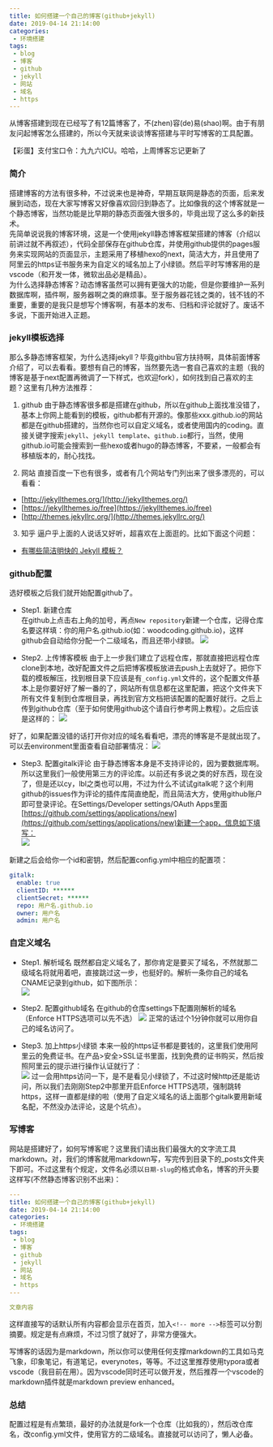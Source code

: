 ```yaml
---
title: 如何搭建一个自己的博客(github+jekyll)
date: 2019-04-14 21:14:00
categories: 
 - 环境搭建
tags:
 - blog
 - 博客
 - github
 - jekyll
 - 网站
 - 域名
 - https
---
```


从博客搭建到现在已经写了有12篇博客了，不(zhen)容(de)易(shao)啊。由于有朋友问起博客怎么搭建的，所以今天就来谈谈博客搭建与平时写博客的工具配置。

【彩蛋】支付宝口令：九九六ICU。哈哈，上周博客忘记更新了  
<!-- more -->

### 简介
搭建博客的方法有很多种，不过说来也是神奇，早期互联网是静态的页面，后来发展到动态，现在大家写博客又好像喜欢回归到静态了。比如像我的这个博客就是一个静态博客，当然功能是比早期的静态页面强大很多的，毕竟出现了这么多的新技术。  
先简单说说我的博客环境，这是一个使用jekyll静态博客框架搭建的博客（介绍以前讲过就不再叙述），代码全部保存在github仓库，并使用github提供的pages服务来实现网站的页面显示，主题采用了移植hexo的next，简洁大方，并且使用了阿里云的https证书服务来为自定义的域名加上了小绿锁。然后平时写博客用的是vscode（和开发一体，微软出品必是精品）。  
为什么选择静态博客？动态博客虽然可以拥有更强大的功能，但是你要维护一系列数据库啊，插件啊，服务器啊之类的麻烦事。至于服务器花钱之类的，钱不钱的不重要，重要的是我只是想写个博客啊，有基本的发布、归档和评论就好了。废话不多说，下面开始进入正题。

### jekyll模板选择
那么多静态博客框架，为什么选择jekyll？毕竟githbu官方扶持啊，具体前面博客介绍了，可以去看看。要想有自己的博客，当然要先选一套自己喜欢的主题（我的博客是基于next配置再微调了一下样式，也欢迎fork），如何找到自己喜欢的主题？这里有几种方法推荐：

1. github
由于静态博客很多都是搭建在github，所以在github上面找准没错了，基本上你网上能看到的模板，github都有开源的。像那些xxx.github.io的网站都是在github搭建的，当然你也可以自定义域名，或者使用国内的coding。直接关键字搜索`jekyll`、`jekyll template`、`github.io`都行，当然，使用github.io可能会搜索到一些hexo或者hugo的静态博客，不要紧，一般都会有移植版本的，耐心找找。

2. 网站
直接百度一下也有很多，或者有几个网站专门列出来了很多漂亮的，可以看看：  
- [http://jekyllthemes.org/](http://jekyllthemes.org/)
- [https://jekyllthemes.io/free](https://jekyllthemes.io/free)
- [http://themes.jekyllrc.org/](http://themes.jekyllrc.org/)

3. 知乎
逼户乎上面的人说话又好听，超喜欢在上面逛的。比如下面这个问题：
- [有哪些简洁明快的 Jekyll 模板？](https://www.zhihu.com/question/20223939/answer/50966881)

### github配置
选好模板之后我们就开始配置github了。

- Step1. 新建仓库  
在github上点击右上角的加号，再点`New repository`新建一个仓库，记得仓库名要这样填：你的用户名.github.io(如：woodcoding.github.io)，这样github会自动给你分配一个二级域名，而且还带小绿锁。
![](/resources/images/2019-04-14/QQ截图20190414225758.png)


- Step2. 上传博客模板
由于上一步我们建立了远程仓库，那就直接把远程仓库clone到本地，改好配置文件之后把博客模板放进去push上去就好了。把你下载的模板解压，找到根目录下应该是有`_config.yml`文件的，这个配置文件基本上是你要好好了解一番的了，网站所有信息都在这里配置，把这个文件夹下所有文件复制到仓库根目录，再找到官方文档把该配置的配置好就行。之后上传到github仓库（至于如何使用github这个请自行参考网上教程）。之后应该是这样的：
![](/resources/images/2019-04-14/QQ截图20190414231253.png)

好了，如果配置没错的话打开你对应的域名看看吧，漂亮的博客是不是就出现了。可以去environment里面查看自动部署情况：
![](/resources/images/2019-04-14/QQ截图20190414234152.png)


- Step3. 配置gitalk评论
由于静态博客本身是不支持评论的，因为要数据库啊。所以这里我们一般使用第三方的评论库。以前还有多说之类的好东西，现在没了，但是还以cy，lbl之类也可以用，不过为什么不试试gitalk呢？这个利用github的issues作为评论的插件库简直绝配，而且简洁大方，使用github账户即可登录评论。在Settings/Developer settings/OAuth Apps里面[https://github.com/settings/applications/new](https://github.com/settings/applications/new)新建一个app，信息如下填写：  
![](/resources/images/2019-04-14/QQ截图20190414233306.png)

新建之后会给你一个id和密钥，然后配置config.yml中相应的配置项：  
```yml
gitalk:
  enable: true
  clientID: ******
  clientSecret: ******
  repo: 用户名.github.io
  owner: 用户名
  admin: 用户名
```

### 自定义域名
- Step1. 解析域名
既然都自定义域名了，那你肯定是要买了域名，不然就那二级域名将就用着吧，直接跳过这一步，也挺好的。解析一条你自己的域名CNAME记录到github，如下图所示：  
![](/resources/images/2019-04-14/QQ截图20190414234606.png)

- Step2. 配置github域名
在github的仓库settings下配置刚解析的域名（Enforce HTTPS选项可以先不选）
![](/resources/images/2019-04-14/QQ截图20190414234827.png)
正常的话过个1分钟你就可以用你自己的域名访问了。

- Step3. 加上https小绿锁
本来一般的https证书都是要钱的，这里我们使用阿里云的免费证书。在产品>安全>SSL证书里面，找到免费的证书购买，然后按照阿里云的提示进行操作认证就行了：  
![](/resources/images/2019-04-14/QQ截图20190414235230.png)
过一会用https访问一下，是不是看见小绿锁了，不过这时候http还是能访问，所以我们去刚刚Step2中那里开启Enforce HTTPS选项，强制跳转https，这样一直都是绿的啦（使用了自定义域名的话上面那个gitalk要用新域名配，不然没办法评论，这是个坑点）。

### 写博客
网站是搭建好了，如何写博客呢？这里我们请出我们最强大的文字流工具markdown。对，我们的博客就用markdown写，写完传到目录下的_posts文件夹下即可。不过这里有个规定，文件名必须以`日期-slug`的格式命名，博客的开头要这样写(不然静态博客识别不出来)：  
```yml
---
title: 如何搭建一个自己的博客(github+jekyll)
date: 2019-04-14 21:14:00
categories: 
 - 环境搭建
tags:
 - blog
 - 博客
 - github
 - jekyll
 - 网站
 - 域名
 - https
---

文章内容

```

这样直接写的话默认所有内容都会显示在首页，加入`<!-- more -->`标签可以分割摘要。规定是有点麻烦，不过习惯了就好了，非常方便强大。  

写博客的话因为是markdown，所以你可以使用任何支撑markdown的工具如马克飞象，印象笔记，有道笔记，everynotes，等等。不过这里推荐使用typora或者vscode（我目前在用）。因为vscode同时还可以做开发，然后推荐一个vscode的markdown插件就是markdown preview enhanced。

### 总结
配置过程是有点繁琐，最好的办法就是fork一个仓库（比如我的），然后改仓库名，改config.yml文件，使用官方的二级域名。直接就可以访问了，懒人必备。
